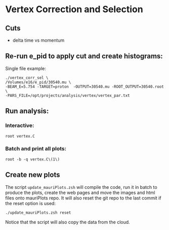 # Vertex Correction and Selection


## Cuts

- delta time vs momentum


## Re-run e_pid to apply cut and create histograms:

Single file example:

```
./vertex_corr_sel \
/Volumes/e16/e_pid/30540.mu \
-BEAM_E=5.754 -TARGET=proton  -OUTPUT=30540.mu -ROOT_OUTPUT=30540.root \
-PARS_FILE=/opt/projects/analysis/vertex/vertex_par.txt
```


## Run analysis:

### Interactive:

`root vertex.C`

### Batch and print all plots:

`root -b -q vertex.C\(1\)`



## Create new plots

The script `update_mauriPlots.zsh` will compile the code, run it in batch
to produce the plots, create the web pages and move the images and html files
onto mauriPlots repo. It will also reset the git repo to the last commit if the reset
option is used:

`./update_mauriPlots.zsh reset`

Notice that the script will also copy the data from the cloud.

<br/><br/>
